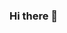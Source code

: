 ### Hi there 👋

<!--
**yunusfirat/yunusfirat** is a ✨ _special_ ✨ repository because its `README.md` (this file) appears on your GitHub profile.

Here are some ideas to get you started:

- 🔭 I’m currently studying at Code Your Future
- 🌱 I’m currently doing javaScript Project
- 👯 I’m looking to collaborate on React project
- 🤔 I’m looking for help with React
- 💬 Ask me about anything you want
- 📫 How to reach me: Yunusfirat44@gmail.com
- ⚡ Fun fact: I have been studying alot nowadays not fun :)
-->
